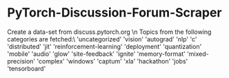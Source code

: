 # PyTorch-Discussion-Forum-Scraper
Create a data-set from discuss.pytorch.org \n
Topics from the following categories are fetched:\\
'uncategorized'
'vision'
'autograd'
'nlp'
'c'
'distributed'
'jit'
'reinforcement-learning'
'deployment'
'quantization'
'mobile'
'audio'
'glow'
'site-feedback'
'ignite'
'memory-format'
'mixed-precision'
'complex'
'windows'
'captum'
'xla'
'hackathon'
'jobs'
'tensorboard'
